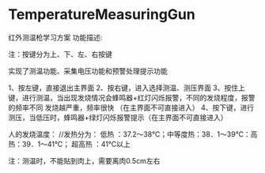 # TemperatureMeasuringGun
红外测温枪学习方案
功能描述:

注：按键分为上、下、左、右按键

实现了测温功能、采集电压功能和预警处理提示功能

1、按左键，直接退出主界面
2、按右键，进入选择测温、测压界面
3、按住上键，进行测温，当出现发烧情况会蜂鸣器+红灯闪烁报警，不同的发烧程度，报警的频率不同
   发烧越严重，频率很快 （在主界面不可直接进入）
4、按下键，进行测压，当低压时，蜂鸣器+绿灯闪烁报警提示（在主界面不可直接进入）
 
 

人的发烧温度： //发热分为： 低热 ：37.2～38℃；中等度热：38．1～39℃：高热：39．1～41℃； 
	                              超高热 ：41℃以上




注：测温时，不能贴到肉上，需要离肉0.5cm左右
